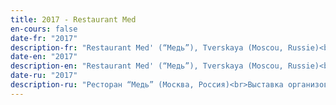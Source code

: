 ```yaml
---
title: 2017 - Restaurant Med
en-cours: false
date-fr: "2017"
description-fr: "Restaurant Med' (“Медь”), Tverskaya (Moscou, Russie)<br>Exposition organisée par Boogie Gallery"
date-en: "2017"
description-en: "Restaurant Med' (“Медь”), Tverskaya (Moscou, Russie)<br>Exposition organisée par Boogie Gallery"
date-ru: "2017"
description-ru: "Ресторан “Медь” (Москва, Россия)<br>Выставка организована Boogie Gallery"
---
```

